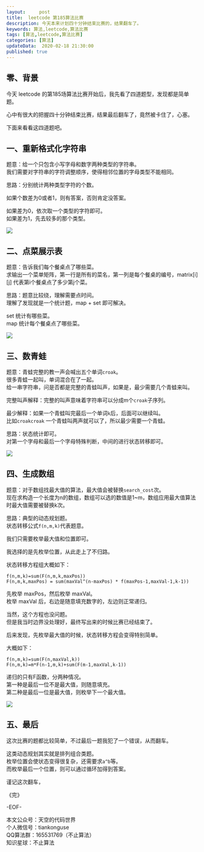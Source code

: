 ```yaml
---   
layout:     post  
title:  leetcode 第185算法比赛  
description: 今天本来计划四十分钟结束比赛的，结果翻车了。  
keywords: 算法,leetcode,算法比赛  
tags: [算法,leetcode,算法比赛]    
categories: [算法]  
updateData:  2020-02-18 21:30:00  
published: true  
---  
```



## 零、背景  


今天 leetcode 的第185场算法比赛开始后，我先看了四道题型，发现都是简单题。  


心中有很大的把握四十分钟结束比赛，结果最后翻车了，竟然被卡住了，心塞。  


下面来看看这四道题吧。  


## 一、重新格式化字符串  


题意：给一个只包含小写字母和数字两种类型的字符串。  
我们需要对字符串的字符调整顺序，使得相邻位置的字母类型不能相同。  


思路：分别统计两种类型字符的个数。  


如果个数差为0或者1，则有答案，否则肯定没答案。  


如果差为0，依次取一个类型的字符即可。  
如果差为1，先去较多的那个类型。  


![](http://res2020.tiankonguse.com/images/2020/04/19/001.png)  


## 二、点菜展示表  


题意：告诉我们每个餐桌点了哪些菜。  
求输出一个菜单矩阵，第一行是所有的菜名，第一列是每个餐桌的编号，matrix[i][j] 代表第i个餐桌点了多少第j个菜。  


思路：题意比较绕，理解需要点时间。  
理解了发现就是一个统计题，map + set 即可解决。  


set 统计有哪些菜。  
map 统计每个餐桌点了哪些菜。  


![](http://res2020.tiankonguse.com/images/2020/04/19/002.png)  


## 三、数青蛙  


题意：青蛙完整的教一声会喊出五个单词`croak`。  
很多青蛙一起叫，单词混合在了一起。  
给一串字符串，问是否都是完整的青蛙叫声，如果是，最少需要几个青蛙来叫。  


完整叫声解释：完整的叫声意味着字符串可以分成m个`croak`子序列。  


最少解释：如果一个青蛙叫完最后一个单词`k`后，后面可以继续叫。  
比如`croakcroak` 一个青蛙叫两声就可以了，所以最少需要一个青蛙。  


思路：状态统计即可。  
对第一个字母和最后一个字母特殊判断，中间的进行状态转移即可。  


![](http://res2020.tiankonguse.com/images/2020/04/19/003.png)  


## 四、生成数组  


题意：对于数组找最大值的算法，最大值会被替换`search_cost`次。  
现在求构造一个长度为n的数组，数组可以选的数值是1~m，数组应用最大值算法时最大值需要被替换k次。  


思路：典型的动态规划题。  
状态转移公式`f(n,m,k)`代表题意。  


我们只需要枚举最大值和位置即可。  


我选择的是先枚举位置，从此走上了不归路。  


状态转移方程组大概如下：  


```
f(n,m,k)=sum(F(n,m,k,maxPos))  
F(n,m,k,maxPos) = sum(maxVal^(n-maxPos) * f(maxPos-1,maxVal-1,k-1))  
```


先枚举 maxPos，然后枚举 maxVal。  
枚举 maxVal 后，右边是随意填充数字的，左边则正常递归。  


当然，这个方程也没问题。  
但是我当时边界没处理好，最终写出来的时候比赛已经结束了。  


后来发现，先枚举最大值的时候，状态转移方程会变得特别简单。  


大概如下：  


```
f(n,m,k)=sum(F(n,maxVal,k))  
F(n,m,k)=m*F(n-1,m,k)+sum(F(m-1,maxVal,k-1))  
```


递归的只有F函数，分两种情况。  
第一种是最后一位不是最大值，则随意填充。  
第二种是最后一位是最大值，则枚举下一个最大值。  


![](http://res2020.tiankonguse.com/images/2020/04/19/004.png)  


## 五、最后  


这次比赛的题都比较简单，不过最后一题我犯了一个错误，从而翻车。  


这类动态规划其实就是排列组合类题。  
枚举位置会使状态变得很复杂，还需要求`a^b`等。  
而枚举最后一个位置，则可以通过循环加得到答案。  


谨记这次翻车，  


《完》


-EOF-  



本文公众号：天空的代码世界  
个人微信号：tiankonguse  
QQ算法群：165531769（不止算法）  
知识星球：不止算法  


